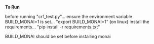 **To Run**

before running "crf_test.py"...
ensure the environment variable BUILD_MONAI=1 is set... "export BUILD_MONAI=1" (on linux)
install the requirements... "pip install -r requirements.txt"

BUILD_MONAI should be set before installing monai
